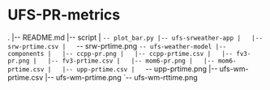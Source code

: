 # UFS-PR-metrics
.
|-- README.md
|-- script
|   `-- plot_bar.py
|-- ufs-srweather-app
|   |-- srw-prtime.csv
|   `-- srw-prtime.png
`-- ufs-weather-model
    |-- components
    |   |-- ccpp-pr.png
    |   |-- ccpp-prtime.csv
    |   |-- fv3-pr.png
    |   |-- fv3-prtime.csv
    |   |-- mom6-pr.png
    |   |-- mom6-prtime.csv
    |   |-- upp-prtime.csv
    |   `-- upp-prtime.png
    |-- ufs-wm-prtime.csv
    |-- ufs-wm-prtime.png
    `-- ufs-wm-rttime.png
